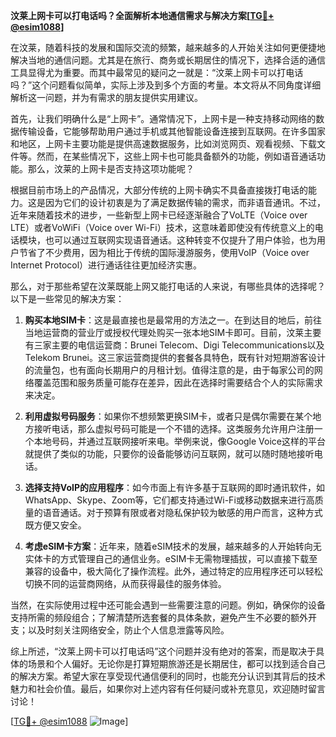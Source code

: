 **汶莱上网卡可以打电话吗？全面解析本地通信需求与解决方案[[TG💪+ @esim1088](https://t.me/s/esim1088)]**

在汶莱，随着科技的发展和国际交流的频繁，越来越多的人开始关注如何更便捷地解决当地的通信问题。尤其是在旅行、商务或长期居住的情况下，选择合适的通信工具显得尤为重要。而其中最常见的疑问之一就是：“汶莱上网卡可以打电话吗？”这个问题看似简单，实际上涉及到多个方面的考量。本文将从不同角度详细解析这一问题，并为有需求的朋友提供实用建议。

首先，让我们明确什么是“上网卡”。通常情况下，上网卡是一种支持移动网络的数据传输设备，它能够帮助用户通过手机或其他智能设备连接到互联网。在许多国家和地区，上网卡主要功能是提供高速数据服务，比如浏览网页、观看视频、下载文件等。然而，在某些情况下，这些上网卡也可能具备额外的功能，例如语音通话功能。那么，汶莱的上网卡是否支持这项功能呢？

根据目前市场上的产品情况，大部分传统的上网卡确实不具备直接拨打电话的能力。这是因为它们的设计初衷是为了满足数据传输的需求，而非语音通讯。不过，近年来随着技术的进步，一些新型上网卡已经逐渐融合了VoLTE（Voice over LTE）或者VoWiFi（Voice over Wi-Fi）技术，这意味着即使没有传统意义上的电话模块，也可以通过互联网实现语音通话。这种转变不仅提升了用户体验，也为用户节省了不少费用，因为相比于传统的国际漫游服务，使用VoIP（Voice over Internet Protocol）进行通话往往更加经济实惠。

那么，对于那些希望在汶莱既能上网又能打电话的人来说，有哪些具体的选择呢？以下是一些常见的解决方案：

1. **购买本地SIM卡**：这是最直接也是最常用的方法之一。在到达目的地后，前往当地运营商的营业厅或授权代理处购买一张本地SIM卡即可。目前，汶莱主要有三家主要的电信运营商：Brunei Telecom、Digi Telecommunications以及Telekom Brunei。这三家运营商提供的套餐各具特色，既有针对短期游客设计的流量包，也有面向长期用户的月租计划。值得注意的是，由于每家公司的网络覆盖范围和服务质量可能存在差异，因此在选择时需要结合个人的实际需求来决定。

2. **利用虚拟号码服务**：如果你不想频繁更换SIM卡，或者只是偶尔需要在某个地方接听电话，那么虚拟号码可能是一个不错的选择。这类服务允许用户注册一个本地号码，并通过互联网接听来电。举例来说，像Google Voice这样的平台就提供了类似的功能，只要你的设备能够访问互联网，就可以随时随地接听电话。

3. **选择支持VoIP的应用程序**：如今市面上有许多基于互联网的即时通讯软件，如WhatsApp、Skype、Zoom等，它们都支持通过Wi-Fi或移动数据来进行高质量的语音通话。对于预算有限或者对隐私保护较为敏感的用户而言，这种方式既方便又安全。

4. **考虑eSIM卡方案**：近年来，随着eSIM技术的发展，越来越多的人开始转向无实体卡的方式管理自己的通信业务。eSIM卡无需物理插拔，可以直接下载至兼容的设备中，极大简化了操作流程。此外，通过特定的应用程序还可以轻松切换不同的运营商网络，从而获得最佳的服务体验。

当然，在实际使用过程中还可能会遇到一些需要注意的问题。例如，确保你的设备支持所需的频段组合；了解清楚所选套餐的具体条款，避免产生不必要的额外开支；以及时刻关注网络安全，防止个人信息泄露等风险。

综上所述，“汶莱上网卡可以打电话吗”这个问题并没有绝对的答案，而是取决于具体的场景和个人偏好。无论你是打算短期旅游还是长期居住，都可以找到适合自己的解决方案。希望大家在享受现代通信便利的同时，也能充分认识到其背后的技术魅力和社会价值。最后，如果你对上述内容有任何疑问或补充意见，欢迎随时留言讨论！

[[TG💪+ @esim1088](https://t.me/s/esim1088) ![Image](https://i.postimg.cc/4NQfJmqS/Snipaste-2025-05-13-00-14-12.png)]